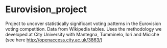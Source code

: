 Eurovision_project
==================
Project to uncover statistically significant voting patterns in the Eurovision voting competition. Data from Wikipedia
tables. Uses the methodology we developed at City University with Mantegna, Tumminelo, Iori and Miciche
(see here http://openaccess.city.ac.uk/3863/)
